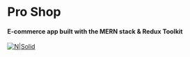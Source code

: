 # Pro Shop

#### E-commerce app built with the MERN stack & Redux Toolkit

[![N|Solid](https://www.brianshimkus.dev/_next/image?url=%2Fimages%2Fpro-shop.jpg&w=828&q=75)](https://proshop.brianshimkus.dev/)
